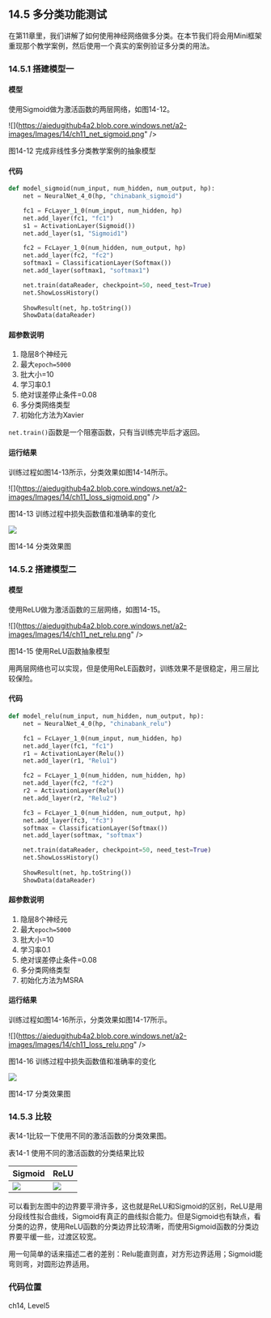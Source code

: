 <!--Copyright © Microsoft Corporation. All rights reserved.
  适用于[License](https://github.com/Microsoft/ai-edu/blob/master/LICENSE.md)版权许可-->

## 14.5 多分类功能测试

在第11章里，我们讲解了如何使用神经网络做多分类。在本节我们将会用Mini框架重现那个教学案例，然后使用一个真实的案例验证多分类的用法。

### 14.5.1 搭建模型一

#### 模型

使用Sigmoid做为激活函数的两层网络，如图14-12。

![](https://aiedugithub4a2.blob.core.windows.net/a2-images/Images/14/ch11_net_sigmoid.png" />

图14-12 完成非线性多分类教学案例的抽象模型

#### 代码

```Python
def model_sigmoid(num_input, num_hidden, num_output, hp):
    net = NeuralNet_4_0(hp, "chinabank_sigmoid")

    fc1 = FcLayer_1_0(num_input, num_hidden, hp)
    net.add_layer(fc1, "fc1")
    s1 = ActivationLayer(Sigmoid())
    net.add_layer(s1, "Sigmoid1")

    fc2 = FcLayer_1_0(num_hidden, num_output, hp)
    net.add_layer(fc2, "fc2")
    softmax1 = ClassificationLayer(Softmax())
    net.add_layer(softmax1, "softmax1")

    net.train(dataReader, checkpoint=50, need_test=True)
    net.ShowLossHistory()
    
    ShowResult(net, hp.toString())
    ShowData(dataReader)
```

#### 超参数说明

1. 隐层8个神经元
2. 最大`epoch=5000`
3. 批大小=10
4. 学习率0.1
5. 绝对误差停止条件=0.08
6. 多分类网络类型
7. 初始化方法为Xavier

`net.train()`函数是一个阻塞函数，只有当训练完毕后才返回。

#### 运行结果

训练过程如图14-13所示，分类效果如图14-14所示。

![](https://aiedugithub4a2.blob.core.windows.net/a2-images/Images/14/ch11_loss_sigmoid.png" />

图14-13 训练过程中损失函数值和准确率的变化

![](https://aiedugithub4a2.blob.core.windows.net/a2-images/Images/14/ch11_result_sigmoid.png)

图14-14 分类效果图

### 14.5.2 搭建模型二

#### 模型

使用ReLU做为激活函数的三层网络，如图14-15。

![](https://aiedugithub4a2.blob.core.windows.net/a2-images/Images/14/ch11_net_relu.png" />

图14-15 使用ReLU函数抽象模型

用两层网络也可以实现，但是使用ReLE函数时，训练效果不是很稳定，用三层比较保险。

#### 代码

```Python
def model_relu(num_input, num_hidden, num_output, hp):
    net = NeuralNet_4_0(hp, "chinabank_relu")

    fc1 = FcLayer_1_0(num_input, num_hidden, hp)
    net.add_layer(fc1, "fc1")
    r1 = ActivationLayer(Relu())
    net.add_layer(r1, "Relu1")

    fc2 = FcLayer_1_0(num_hidden, num_hidden, hp)
    net.add_layer(fc2, "fc2")
    r2 = ActivationLayer(Relu())
    net.add_layer(r2, "Relu2")

    fc3 = FcLayer_1_0(num_hidden, num_output, hp)
    net.add_layer(fc3, "fc3")
    softmax = ClassificationLayer(Softmax())
    net.add_layer(softmax, "softmax")

    net.train(dataReader, checkpoint=50, need_test=True)
    net.ShowLossHistory()
    
    ShowResult(net, hp.toString())
    ShowData(dataReader)    
```

#### 超参数说明

1. 隐层8个神经元
2. 最大`epoch=5000`
3. 批大小=10
4. 学习率0.1
5. 绝对误差停止条件=0.08
6. 多分类网络类型
7. 初始化方法为MSRA

#### 运行结果

训练过程如图14-16所示，分类效果如图14-17所示。

![](https://aiedugithub4a2.blob.core.windows.net/a2-images/Images/14/ch11_loss_relu.png" />

图14-16 训练过程中损失函数值和准确率的变化

![](https://aiedugithub4a2.blob.core.windows.net/a2-images/Images/14/ch11_result_relu.png)

图14-17 分类效果图

### 14.5.3 比较

表14-1比较一下使用不同的激活函数的分类效果图。

表14-1 使用不同的激活函数的分类结果比较

|Sigmoid|ReLU|
|---|---|
|<img src='https://aiedugithub4a2.blob.core.windows.net/a2-images/Images/14/ch11_result_sigmoid.png'/>|<img src='https://aiedugithub4a2.blob.core.windows.net/a2-images/Images/14/ch11_result_relu.png'/>|

可以看到左图中的边界要平滑许多，这也就是ReLU和Sigmoid的区别，ReLU是用分段线性拟合曲线，Sigmoid有真正的曲线拟合能力。但是Sigmoid也有缺点，看分类的边界，使用ReLU函数的分类边界比较清晰，而使用Sigmoid函数的分类边界要平缓一些，过渡区较宽。

用一句简单的话来描述二者的差别：Relu能直则直，对方形边界适用；Sigmoid能弯则弯，对圆形边界适用。

### 代码位置

ch14, Level5
